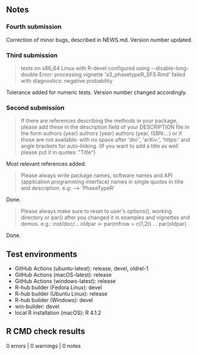 ## Notes

### Fourth submission

Correction of minor bugs, described in NEWS.md. Version number updated. 

### Third submission

> tests on x86_64 Linux with R-devel configured using --disable-long-double
Error: processing vignette 'a3_phasetypeR_SFS.Rmd' failed with diagnostics:
negative probability

Tolerance added for numeric tests. Version number changed accordingly.

### Second submission

> If there are references describing the methods in your package, please 
add these in the description field of your DESCRIPTION file in the form
authors (year) 
authors (year) 
authors (year, ISBN:...)
or if those are not available:
with no space after 'doi:', 'arXiv:', 'https:' and angle brackets for 
auto-linking.
(If you want to add a title as well please put it in quotes: "Title")

Most relevant references added.

> Please always write package names, software names and API (application 
programming interface) names in single quotes in title and description. 
e.g: --> 'PhaseTypeR'

Done.

> Please always make sure to reset to user's options(), working directory 
or par() after you changed it in examples and vignettes and demos.
e.g.: inst/doc/...
oldpar <- par(mfrow = c(1,2))
...
par(oldpar)

Done.

## Test environments

* GitHub Actions (ubuntu-latest): release, devel, oldrel-1
* GitHub Actions (macOS-latest): release
* GitHub Actions (windows-latest): release
* R-hub builder (Fedora Linux): devel
* R-hub builder (Ubuntu Linux): release
* R-hub builder (Windows): devel
* win-builder: devel
* local R installation (macOS): R 4.1.2

## R CMD check results

0 errors | 0 warnings | 0 notes
